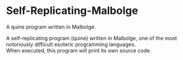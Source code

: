 # Self-Replicating-Malbolge
A quine program written in Malbolge.  

A self-replicating program (quine) written in Malbolge, one of the most notoriously difficult esoteric programming languages.  
When executed, this program will print its own source code.
